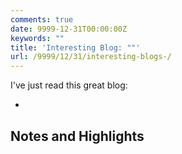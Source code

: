 ```yaml
---
comments: true
date: 9999-12-31T00:00:00Z
keywords: ""
title: 'Interesting Blog: ""'
url: /9999/12/31/interesting-blogs-/
---
```


I've just read this great blog:

- []()

## Notes and Highlights


